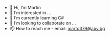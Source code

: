 - 👋 Hi, I’m Martin
- 👀 I’m interested in ...
- 🌱 I’m currently learning C#
- 💞️ I’m looking to collaborate on ...
- 📫 How to reach me - email: marto379@abv.bg

<!---
marto379/marto379 is a ✨ special ✨ repository because its `README.md` (this file) appears on your GitHub profile.
You can click the Preview link to take a look at your changes.
--->
